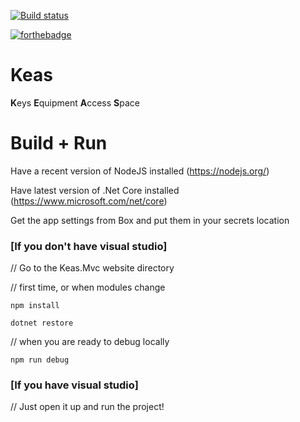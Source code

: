 [![Build status](https://ci.appveyor.com/api/projects/status/aaq4h64crg106u5m/branch/master?svg=true)](https://ci.appveyor.com/project/UCNETAdmin/keas/branch/master)

[![forthebadge](http://forthebadge.com/images/badges/uses-html.svg)](http://forthebadge.com)
# Keas

**K**eys
**E**quipment
**A**ccess
**S**pace

# Build + Run

Have a recent version of NodeJS installed (https://nodejs.org/)

Have latest version of .Net Core installed (https://www.microsoft.com/net/core)

Get the app settings from Box and put them in your secrets location

### [If you don't have visual studio]
// Go to the Keas.Mvc website directory 

// first time, or when modules change

`npm install`

`dotnet restore`

// when you are ready to debug locally

`npm run debug`

### [If you have visual studio]
// Just open it up and run the project!
